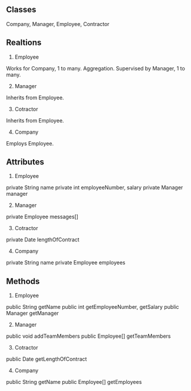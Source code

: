 ## Classes

Company, Manager, Employee, Contractor

## Realtions

1) Employee

Works for Company, 1 to many. Aggregation.
Supervised by Manager, 1 to many.

2) Manager

Inherits from Employee.

3) Cotractor

Inherits from Employee.

4) Company

Employs Employee.

## Attributes

1) Employee

private String name
private int employeeNumber, salary
private Manager manager

2) Manager

private Employee messages[] 

3) Cotractor

private Date lengthOfContract 

4) Company

private String name
private Employee employees

## Methods

1) Employee

public String getName
public int getEmployeeNumber, getSalary
public Manager getManager

2) Manager

public void addTeamMembers
public Employee[] getTeamMembers

3) Cotractor

public Date getLengthOfContract 

4) Company

public String getName
public Employee[] getEmployees
